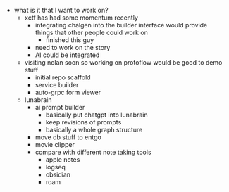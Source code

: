 - what is it that I want to work on?
	- xctf has had some momentum recently
		- integrating chalgen into the builder interface would provide things that other people could work on
			- finished this guy
		- need to work on the story
		- AI could be integrated
	- visiting nolan soon so working on protoflow would be good to demo stuff
		- initial repo scaffold
		- service builder
		- auto-grpc form viewer
	- lunabrain
		- ai prompt builder
			- basically put chatgpt into lunabrain
			- keep revisions of prompts
			- basically a whole graph structure
		- move db stuff to entgo
		- movie clipper
		- compare with different note taking tools
			- apple notes
			- logseq
			- obsidian
			- roam